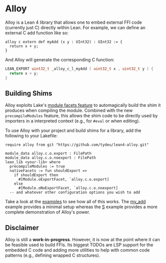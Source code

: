 # Alloy

Alloy is a Lean 4 library that allows one to embed external FFI code (currently just C) directly within Lean. For example, we can define an external C add function like so:

```lean
alloy c extern def myAdd (x y : UInt32) : UInt32 := {
  return x + y;
}
```

And Alloy will generate the corresponding C function:

```c
LEAN_EXPORT uint32_t _alloy_c_l_myAdd ( uint32_t x , uint32_t y ) {
  return x + y;
}
```

## Building Shims

Alloy exploits Lake's [module facets feature](https://github.com/leanprover/lake/tree/master#defining-new-facets) to automagically build the shim it produces when compiling the module. Combined with the new `precompileModules` feature, this allows the shim code to be directly used by importers in a interpreted context (e.g., for `#eval` or when editing).

To use Alloy with your project and build shims for a library, add the following to your Lakefile:

```lean
require alloy from git "https://github.com/tydeu/lean4-alloy.git"

module_data alloy.c.o.export : FilePath
module_data alloy.c.o.noexport : FilePath
lean_lib <your-lib> where
  precompileModules := true
  nativeFacets := fun shouldExport =>
    if shouldExport then
      #[Module.oExportFacet, `alloy.c.o.export]
    else
      #[Module.oNoExportFacet, `alloy.c.o.noexport]
  -- and whatever other configuration options you wish to add
```

Take a look at the [examples](examples) to see how all of this works. The [my_add](examples/my_add) example provides a minimal setup whereas the [S](examples/S) example provides a more complete demonstration of Alloy's power.

## Disclaimer

Alloy is still a **work-in-progress**. However, it is now at the point where it can be feasible used to build FFIs. Its biggest TODOs are LSP support for the embedded C code and adding more utilities to help with common code patterns (e.g., defining wrapped C structures).
